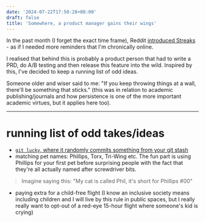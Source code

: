 ```yaml
---
date: '2024-07-22T17:50:28+08:00'
draft: false
title: 'Somewhere, a product manager gains their wings'
---
```


In the past month (I forget the exact time frame), Reddit [introduced Streaks](https://www.reddit.com/r/help/comments/1e7njll/what_is_a_reddit_streak/) - as if I needed more reminders that I'm chronically online. 

I realised that behind this is probably a product person that had to write a PRD, do A/B testing and then release this feature into the wild. Inspired by this, I've decided to keep a running list of odd ideas. 

Someone older and wiser said to me: "If you keep throwing things at a wall, there'll be something that sticks." (this was in relation to academic publishing/journals and how persistence is one of the more important academic virtues, but it applies here too). 

---
# running list of odd takes/ideas
- [`git lucky`, where it randomly commits something from your git stash](https://kopiti.am/@nondescryptid/112790666982898034)
- matching pet names: Phillips, Torx, Tri-Wing etc. The fun part is using Phillips for your first pet before surprising people with the fact that they're all actually named after screwdriver bits. 
> Imagine saying this: "My cat is called Phil, it's short for Phillips #00"
- paying extra for a child-free flight (I know an inclusive society means including children and I will live by this rule in public spaces, but I really really want to opt-out of a red-eye 15-hour flight where someone's kid is crying)

